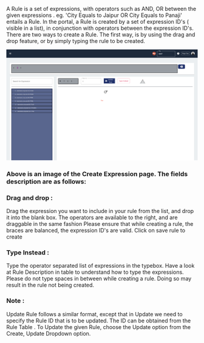 


A Rule is a set of expressions, with operators such as AND, OR between the given expressions . eg. 'City Equals to Jaipur OR City Equals to Panaji' entails a Rule. In the portal, a Rule is created by a set of expression ID's ( visible in a list), in conjunction with operators between the expression ID's. There are two ways to create a Rule. The first way, is by using the drag and drop feature, or by simply typing the rule to be created.

![alt text for screen readers](/img/rule/rules.png "Text to show on mouseover")

### Above is an image of the Create Expression page. The fields description are as follows:
### Drag and drop : 
Drag the expression you want to include in your rule from the list, and drop it into the blank box. The operators are available to the right, and are draggable in the same fashion Please ensure that while creating a rule, the braces are balanced, the expression ID's are valid. Click on save rule to create

### Type Instead :
Type the operator separated list of expressions in the typebox. Have a look at Rule Description in table to understand how to type the expressions. Please do not type spaces in between while creating a rule. Doing so may result in the rule not being created.

### Note :
 Update Rule follows a similar format, except that in Update we need to specify the Rule ID that is to be updated. The ID can be obtained from the Rule Table . To Update the given Rule, choose the Update option from the Create, Update Dropdown option.